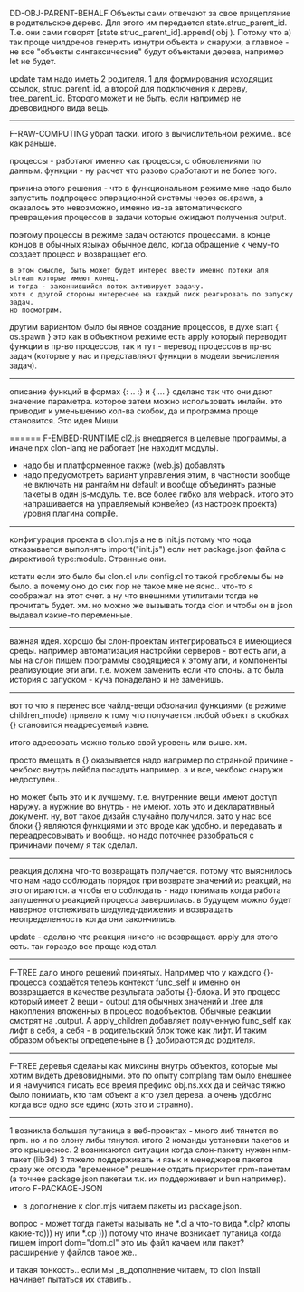 DD-OBJ-PARENT-BEHALF
Объекты сами отвечают за свое прицепляние в родительское дерево. 
Для этого им передается state.struc_parent_id.
Т.е. они сами говорят [state.struc_parent_id].append( obj ). 
Потому что а) так проще чилдренов генерить изнутри объекта и снаружи,
а главное - не все "объекты синтаксические" будут объектами дерева, например let не будет.

update там надо иметь 2 родителя. 1 для формирования исходящих ссылок, struc_parent_id, а второй для подключения к дереву, tree_parent_id. Второго может и не быть, если например не древовидного вида вещь.

---
F-RAW-COMPUTING
убрал таски. итого в вычислительном режиме.. все как раньше.

процессы - работают именно как процессы, с обновлениями по данным.
функции - ну расчет что разово сработают и не более того.

причина этого решения - что в функциональном режиме мне надо было запустить подпроцесс операционной системы через os.spawn, а оказалось это невозможно, именно из-за автоматического превращения процессов в задачи которые ожидают получения output.

поэтому процессы в режиме задач остаются процессами. в конце концов в обычных языках обычное дело, когда обращение к чему-то создает процесс и возвращает его.

	в этом смысле, быть может будет интерес ввести именно потоки аля stream которые имеют конец.
	и тогда - закончившийся поток активирует задачу.
	хотя с другой стороны интереснее на каждый писк реагировать по запуску задач.
	но посмотрим.

другим вариантом было бы явное создание процессов, в духе start { os.spawn }
это как в объектном режиме есть apply который переводит функции в пр-во процессов,
так и тут - перевод процессов в пр-во задач (которые у нас и представляют функции в модели вычисления задач).

-----
описание функций в формах {: .. :} и { ... } сделано так что они дают значение параметра.
которое затем можно использовать инлайн. 
это приводит к уменьшению кол-ва скобок, да и программа проще становится.
Это идея Миши.

======
F-EMBED-RUNTIME
cl2.js внедряется в целевые программы, а иначе npx clon-lang не работает (не находит модуль).
+ надо бы и платформенное также (web.js) добавлять
+ надо предусмотреть вариант управления этим, в частности вообще не включать ни рантайм ни default и вообще объединять разные пакеты в один js-модуль. т.е. все более гибко аля webpack.
итого это напрашивается на управляемый конвейер (из настроек проекта) уровня плагина compile.
------------

конфигурация проекта в clon.mjs а не в init.js
потому что нода отказывается выполнять import("init.js") если нет package.json файла с директивой type:module. Странные они. 

кстати если это было бы clon.cl или config.cl то такой проблемы бы не было.
а почему оно до сих пор не такое мне не ясно.. что-то я соображал на этот счет.
а ну что внешними утилитами тогда не прочитать будет. хм. но можно же вызывать тогда clon и чтобы он в json выдавал какие-то переменные.

*******************
важная идея. хорошо бы слон-проектам интегрироваться в имеющиеся среды.
например автоматизация настройки серверов - вот есть апи,
а мы на слон пишем программы сводящиеся к этому апи,
и компоненты реализующие эти апи. т.е. можем заменить если что слоны.
а то была история с запуском - куча понаделано и не заменишь.

*******************
вот то что я перенес все чайлд-вещи обзоначил функциями (в режиме children_mode)
привело к тому что получается любой объект в скобках {} становится неадресуемый извне.

итого адресовать можно только свой уровень или выше. хм.

просто вмещать в {} оказывается надо например по странной причине - чекбокс внутрь лейбла посадить например. а и все, чекбокс снаружи недоступен..

но может быть это и к лучшему. т.е. внутренние вещи имеют доступ наружу. а нуржние во внутрь - не имеют. хоть это и декларативный документ. ну, вот такое дизайн случайно получился.
зато у нас все блоки {} являются функциями и это вроде как удобно.
и передавать и переадресовывать и вообще. но надо поточнее разобраться с причинами почему я так сделал.

************************
реакция должна что-то возвращать получается. потому что выяснилось что нам надо соблюдать порядок при возврате значений из реакций, на это опираются.
а чтобы его соблюдать - надо понимать когда работа запущенного реакцией процесса завершилась.
в будущем можно будет наверное отслеживать шедулед-движения и возвращать неопределенность когда они закончились.

update - сделано что реакция ничего не возвращает. apply для этого есть. так гораздо все проще код стал.

************************
F-TREE дало много решений принятых. Например что у каждого {}-процесса создаётся теперь контекст func_self и именно он возвращается в качестве результата работы {}-блока. 
И это процесс который имеет 2 вещи - output для обычных значений и .tree для накопления вложенных в процесс подобъектов.
Обычные реакции смотрят на .output.
А apply_children добавляет полученную func_self как лифт в себя, а себя - в родительский блок тоже как лифт. И таким образом объекты определеныне в {} добираются до родителя.

************************
F-TREE деревья сделаны как миксины внутрь объектов, которые мы хотим видеть древовидными.
это по опыту complang там было внешнее и я намучился писать все время префикс obj.ns.xxx 
да и сейчас тяжко было понимать, кто там объект а кто узел дерева. а очень удоблно когда все одно все едино (хоть это и странно).

**************************
1 возникла большая путаница в веб-проектах - много либ тянется по npm.
но и по слону либы тянутся. итого 2 команды установки пакетов и это крышеснос.
2 возникаются ситуации когда слон-пакету нужен нпм-пакет (lib3d)
3 тяжело поддерживать и язык и менеджеров пакетов сразу же
отсюда "временное" решение отдать приоритет npm-пакетам (а точнее package.json пакетам
т.к. их поддерживает и bun например).
итого 
F-PACKAGE-JSON
- в дополнение к clon.mjs читаем пакеты из package.json.

вопрос - может тогда пакеты называть не *.cl а что-то вида *.clp? клопы какие-то))) ну или *.cp )))
потому что иначе возникает путаница когда пишем import dom="dom.cl" это мы файл качаем или пакет?
расширение у файлов такое же..

и такая тонкость.. если мы _в_дополнение читаем, то clon install начинает пытаться их ставить..